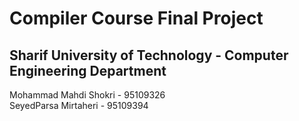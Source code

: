# Compiler Course Final Project
## Sharif University of Technology - Computer Engineering Department
Mohammad Mahdi Shokri - 95109326 <br>
SeyedParsa Mirtaheri - 95109394
